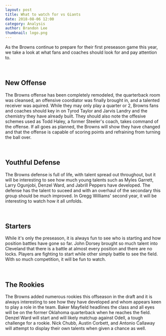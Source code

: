 ```yaml
---
layout: post
title: What to watch for vs Giants
date: 2018-08-06 12:00
category: Analysis
author: Brandon Lee
thumbnail: logo.png
---
```


As the Browns continue to prepare for their first preseason game this year, we take a look at what fans and coaches should look for and pay attention to.

<br>

## New Offense

The Browns offense has been completely remodeled, the quarterback room was cleansed, an offensive coordiator was finally brought in, and a talented receiver was aquired. While they may only play a quarter or 2, Browns fans and coaches should key in on Tyrod Taylor and Jarvis Landry and the chemistry they have already built. They should also note the offesive schemes used as Todd Haley, a former Steeler's coach, takes command of the offense. If all goes as planned, the Browns will show they have changed and that the offense is capable of scoring points and refraining from turning the ball over.

<br>

## Youthful Defense

The Browns defense is full of life, with talent spread out throughout, but it will be interesting to see how much young talents such as Myles Garrett, Larry Ogunjobi, Denzel Ward, and Jabrill Peppers have developed. The defense has the talent to suceed and with an overhaul of the secondary this group should be much improved. In Gregg Williams' second year, it will be interesting to watch how it all unfolds.

<br>

## Starters

While it's only the preseason, it is always fun to see who is starting and how position battles have gone so far. John Dorsey brought so much talent into Cleveland that there is a battle at almost every position and there are no locks. Players are fighting to start while other simply battle to see the field. With so much competition, it will be fun to watch.

<br>

## The Rookies

The Browns added numerous rookies this offseason in the draft and it is always interesting to see how they have developed and whom appears keen to play a role in the team. Baker Mayfield headlines the class and all eyes will be on the former Oklahoma quarterback when he reaches the field. Denzel Ward will start and will likely matchup against Odell, a tough challenge for a rookie. Nick Chubb, Austin Corbett, and Antonio Callaway will attempt to display their own talents when given a chance as well.

